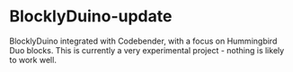 # BlocklyDuino-update
BlocklyDuino integrated with Codebender, with a focus on Hummingbird Duo blocks. This is currently a very experimental project - nothing is likely to work well.


